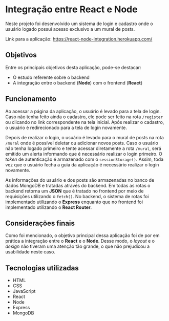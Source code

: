 # Integração entre React e Node
Neste projeto foi desenvolvido um sistema de login e cadastro onde o usuário logado possui acesso exclusivo a um mural de posts.

Link para a aplicação: https://react-node-integration.herokuapp.com/

## Objetivos
Entre os principais objetivos desta aplicação, pode-se destacar: 
- O estudo referente sobre o backend
-  A integração entre o backend (**Node**) com o frontend (**React**)

## Funcionamento
Ao acessar a página da aplicação, o usuário é levado para a tela de login. Caso não tenha feito ainda o cadastro, ele pode ser feito na rota `/register` ou clicando no link correspondente na tela inicial. Após realizar o cadastro, o usuário é redirecionado para a tela de login novamente.

Depois de realizar o login, o usuário é levado para o mural de posts na rota `/mural` onde é possível deletar ou adicionar novos posts. Caso o usuário não tenha logado primeiro e tente acessar diretamente a rota `/mural`, será emitido um alerta informando que é necessário realizar o login primeiro. O *token* de autenticação é armazenado  com o `sessionStorage()`. Assim, toda vez que o usuário fecha a guia da aplicação é necessário realizar o login novamente.

As informações do usuário e dos posts são armazenadas no banco de dados MongoDB e tratadas através do backend. Em todas as rotas o backend retorna um **JSON** que é tratado no frontend por meio de requisições utilizando o `fetch()`. No backend, o sistema de rotas foi implementado utilizando o **Express** enquanto que no frontend foi implementado utilizando o **React Router**.

## Considerações finais
Como foi mencionado, o objetivo principal dessa aplicação foi de por em prática a integração entre o **React** e o **Node**. Desse modo, o *layout* e o *design* não tiveram uma atenção tão grande, o que não prejudicou a usabilidade neste caso.

## Tecnologias utilizadas
- HTML
- CSS
- JavaScript
- React
- Node
- Express
- MongoDB

